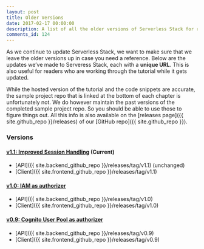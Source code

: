 ```yaml
---
layout: post
title: Older Versions
date: 2017-02-17 00:00:00
description: A list of all the older versions of Serverless Stack for reference.
comments_id: 124
---
```


As we continue to update Serverless Stack, we want to make sure that we leave the older versions up in case you need a reference. Below are the updates we’ve made to Serveress Stack, each with a **unique URL**. This is also useful for readers who are working through the tutorial while it gets updated.

While the hosted version of the tutorial and the code snippets are accurate, the sample project repo that is linked at the bottom of each chapter is unfortunately not. We do however maintain the past versions of the completed sample project repo. So you should be able to use those to figure things out. All this info is also available on the [releases page]({{ site.github_repo }}/releases) of our [GitHub repo]({{ site.github_repo }}).

### Versions

#### [v1.1: Improved Session Handling](https://59a70f9b0752d02b19c62a85--serverless-stack.netlify.com/) (Current)

- [API]({{ site.backend_github_repo }}/releases/tag/v1.1) (unchanged)
- [Client]({{ site.frontend_github_repo }}/releases/tag/v1.1)

#### [v1.0: IAM as authorizer](https://59a70f2ccf321c2ccb15113f--serverless-stack.netlify.com/)

- [API]({{ site.backend_github_repo }}/releases/tag/v1.0)
- [Client]({{ site.frontend_github_repo }}/releases/tag/v1.0)

#### [v0.9: Cognito User Pool as authorizer](https://59a70d98cf321c5b77151144--serverless-stack.netlify.com/)

- [API]({{ site.backend_github_repo }}/releases/tag/v0.9)
- [Client]({{ site.frontend_github_repo }}/releases/tag/v0.9)
